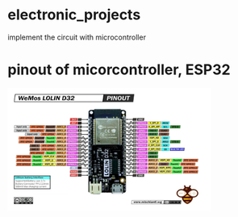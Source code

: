 # electronic_projects
implement the circuit with microcontroller

# pinout of micorcontroller, ESP32
<img align="justify" src="ESP32-WeMos-LOLIN-D32-pinout.jpg" alt="CG" style="width:80%">
